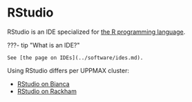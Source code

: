 # RStudio

RStudio is an IDE specialized for [the R programming language](r.md).

???- tip "What is an IDE?"

    See [the page on IDEs](../software/ides.md).

Using RStudio differs per UPPMAX cluster:

- [RStudio on Bianca](../cluster_guides/rstudio_on_bianca.md)
- [RStudio on Rackham](../cluster_guides/rstudio_on_rackham.md)
